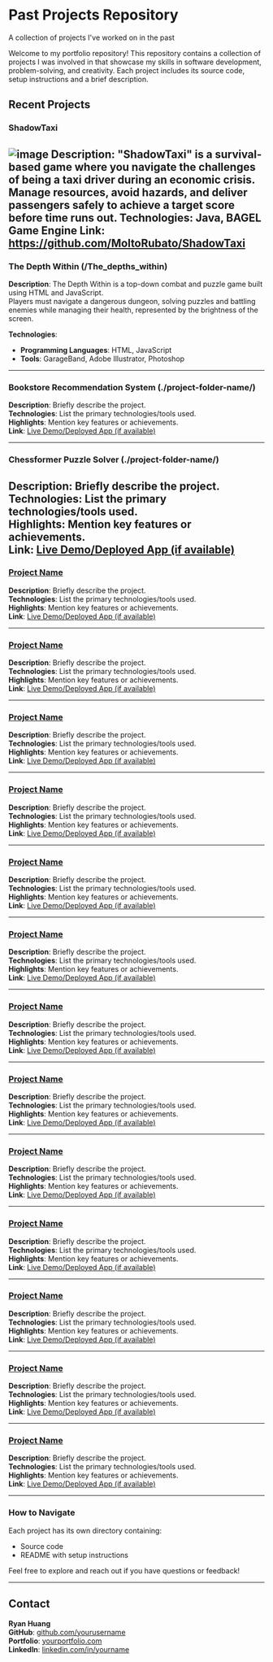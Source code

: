 # Past Projects Repository
A collection of projects I've worked on in the past

Welcome to my portfolio repository! This repository contains a collection of projects I was involved in that showcase my skills in software development, problem-solving, and creativity. Each project includes its source code, setup instructions and a brief description.

## Recent Projects

### ShadowTaxi 
![image](https://github.com/user-attachments/assets/dad06346-aca2-4512-9c03-bfca0346c10c)
**Description**: "ShadowTaxi" is a survival-based game where you navigate the challenges of being a taxi driver during an economic crisis. Manage resources, avoid hazards, and deliver passengers safely to achieve a target score before time runs out.
**Technologies**: Java, BAGEL Game Engine 
**Link**: https://github.com/MoltoRubato/ShadowTaxi 
---

### The Depth Within (/The_depths_within)
**Description**: 
The Depth Within is a top-down combat and puzzle game built using HTML and JavaScript.  
Players must navigate a dangerous dungeon, solving puzzles and battling enemies while managing their health, represented by the brightness of the screen. 

**Technologies**:
- **Programming Languages**: HTML, JavaScript
- **Tools**: GarageBand, Adobe Illustrator, Photoshop

---

### Bookstore Recommendation System (./project-folder-name/)
**Description**: Briefly describe the project.  
**Technologies**: List the primary technologies/tools used.  
**Highlights**: Mention key features or achievements.  
**Link**: [Live Demo/Deployed App (if available)](https://example.com)  

---

### Chessformer Puzzle Solver (./project-folder-name/)
**Description**: Briefly describe the project.  
**Technologies**: List the primary technologies/tools used.  
**Highlights**: Mention key features or achievements.  
**Link**: [Live Demo/Deployed App (if available)](https://example.com)  
---

### [Project Name](./project-folder-name/)
**Description**: Briefly describe the project.  
**Technologies**: List the primary technologies/tools used.  
**Highlights**: Mention key features or achievements.  
**Link**: [Live Demo/Deployed App (if available)](https://example.com)  

---

### [Project Name](./project-folder-name/)
**Description**: Briefly describe the project.  
**Technologies**: List the primary technologies/tools used.  
**Highlights**: Mention key features or achievements.  
**Link**: [Live Demo/Deployed App (if available)](https://example.com)  

---

### [Project Name](./project-folder-name/)
**Description**: Briefly describe the project.  
**Technologies**: List the primary technologies/tools used.  
**Highlights**: Mention key features or achievements.  
**Link**: [Live Demo/Deployed App (if available)](https://example.com)  

---

### [Project Name](./project-folder-name/)
**Description**: Briefly describe the project.  
**Technologies**: List the primary technologies/tools used.  
**Highlights**: Mention key features or achievements.  
**Link**: [Live Demo/Deployed App (if available)](https://example.com)  

---

### [Project Name](./project-folder-name/)
**Description**: Briefly describe the project.  
**Technologies**: List the primary technologies/tools used.  
**Highlights**: Mention key features or achievements.  
**Link**: [Live Demo/Deployed App (if available)](https://example.com)  

---

### [Project Name](./project-folder-name/)
**Description**: Briefly describe the project.  
**Technologies**: List the primary technologies/tools used.  
**Highlights**: Mention key features or achievements.  
**Link**: [Live Demo/Deployed App (if available)](https://example.com)  

---

### [Project Name](./project-folder-name/)
**Description**: Briefly describe the project.  
**Technologies**: List the primary technologies/tools used.  
**Highlights**: Mention key features or achievements.  
**Link**: [Live Demo/Deployed App (if available)](https://example.com)  

---

### [Project Name](./project-folder-name/)
**Description**: Briefly describe the project.  
**Technologies**: List the primary technologies/tools used.  
**Highlights**: Mention key features or achievements.  
**Link**: [Live Demo/Deployed App (if available)](https://example.com)  

---

### [Project Name](./project-folder-name/)
**Description**: Briefly describe the project.  
**Technologies**: List the primary technologies/tools used.  
**Highlights**: Mention key features or achievements.  
**Link**: [Live Demo/Deployed App (if available)](https://example.com)  

---

### [Project Name](./project-folder-name/)
**Description**: Briefly describe the project.  
**Technologies**: List the primary technologies/tools used.  
**Highlights**: Mention key features or achievements.  
**Link**: [Live Demo/Deployed App (if available)](https://example.com)  

---

### [Project Name](./project-folder-name/)
**Description**: Briefly describe the project.  
**Technologies**: List the primary technologies/tools used.  
**Highlights**: Mention key features or achievements.  
**Link**: [Live Demo/Deployed App (if available)](https://example.com)  

---

### [Project Name](./project-folder-name/)
**Description**: Briefly describe the project.  
**Technologies**: List the primary technologies/tools used.  
**Highlights**: Mention key features or achievements.  
**Link**: [Live Demo/Deployed App (if available)](https://example.com)  

---

### [Project Name](./project-folder-name/)
**Description**: Briefly describe the project.  
**Technologies**: List the primary technologies/tools used.  
**Highlights**: Mention key features or achievements.  
**Link**: [Live Demo/Deployed App (if available)](https://example.com)  


---

### How to Navigate
Each project has its own directory containing:
- Source code
- README with setup instructions

Feel free to explore and reach out if you have questions or feedback!

---

## Contact
**Ryan Huang**  
**GitHub**: [github.com/yourusername](https://github.com/yourusername)  
**Portfolio**: [yourportfolio.com](https://yourportfolio.com)  
**LinkedIn**: [linkedin.com/in/yourname](https://linkedin.com/in/yourname)




   
   
